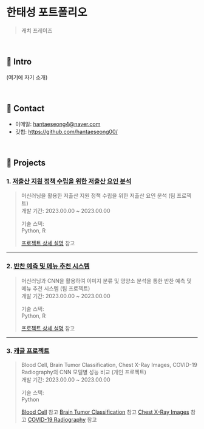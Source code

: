 # 한태성 포트폴리오
>캐치 프레이즈

</br>

## :pushpin: Intro
(여기에 자기 소개)

</br>

## :pushpin: Contact
- 이메일: hantaeseong4@naver.com
- 깃헙: https://github.com/hantaeseong00/

</br>

## :pushpin: Projects
### 1. [저출산 지원 정책 수립을 위한 저출산 요인 분석](https://github.com/JunaHwang/Team1_FirstProject)
>머신러닝을 활용한 저출산 지원 정책 수립을 위한 저출산 요인 분석 (팀 프로젝트)  
>개발 기간: 2023.00.00 ~ 2023.00.00
>  
>기술 스택:  
>Python, R
>  
>[프로젝트 상세 설명](https://github.com/JunaHwang/Team1_FirstProject) 참고

---

### 2. [반찬 예측 및 메뉴 추천 시스템](https://github.com/hantaeseong00/Acorn_Final_Proj)
>머신러닝과 CNN을 활용하여 이미지 분류 및 영양소 분석을 통한 반찬 예측 및 메뉴 추천 시스템 (팀 프로젝트)  
>개발 기간: 2023.00.00 ~ 2023.00.00
>  
>기술 스택:  
>Python, R
>  
>[프로젝트 상세 설명](https://github.com/hantaeseong00/Acorn_Final_Proj) 참고

---

### 3. [캐글 프로젝트](https://github.com/hantaeseong00/Portfolio_Kaggle)
> Blood Cell, Brain Tumor Classification, Chest X-Ray Images, COVID-19 Radiography의 CNN 모델별 성능 비교 (개인 프로젝트)  
>개발 기간: 2023.00.00 ~ 2023.00.00
>  
>기술 스택:  
>Python
>  
>[Blood Cell](https://github.com/hantaeseong00/Portfolio_Kaggle/tree/main/KaggleProject-Blood%20Cell) 참고
>[Brain Tumor Classification](https://github.com/hantaeseong00/Portfolio_Kaggle/tree/main/KaggleProject-Brain%20Tumor%20Classification(MRI)) 참고
>[Chest X-Ray Images](https://github.com/hantaeseong00/Portfolio_Kaggle/tree/main/KaggleProject-Chest%20X-Ray%20Images%20(Pneumonia)) 참고
>[COVID-19 Radiography](https://github.com/hantaeseong00/Portfolio_Kaggle/tree/main/KaggleProject-COVID-19%20Radiography) 참고
